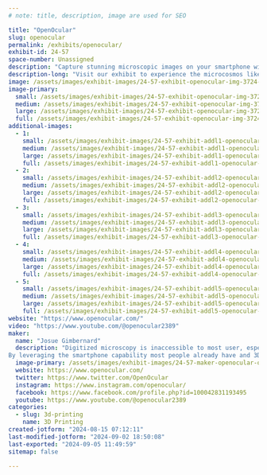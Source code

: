 ```yaml
---
# note: title, description, image are used for SEO

title: "OpenOcular"
slug: openocular
permalink: /exhibits/openocular/
exhibit-id: 24-57
space-number: Unassigned
description: "Capture stunning microscopic images on your smartphone with our 3D printable microscope adapter."
description-long: "Visit our exhibit to experience the microcosmos like never before with our fully 3D-printable microscope-to-smartphone adapter. At our exhibit, you'll have the unique opportunity to connect your own smartphone or use one of ours to explore and capture intricate details of the microscopic world. Our adapter is designed with the community in mind and is available for free download on our website. Whether you're an educator, student, or just curious about the unseen, OpenOcular’s innovative tools make the world of microscopy accessible to everyone. Discover how we’re bridging the gap between modern smartphone technology and the age-old wonders of microscopy, and join a growing community dedicated to exploring, documenting, and sharing the wonders of the microscopic world."
image: /assets/images/exhibit-images/24-57-exhibit-openocular-img-3724-large.JPG
image-primary: 
  small: /assets/images/exhibit-images/24-57-exhibit-openocular-img-3724-small.JPG
  medium: /assets/images/exhibit-images/24-57-exhibit-openocular-img-3724-medium.JPG
  large: /assets/images/exhibit-images/24-57-exhibit-openocular-img-3724-large.JPG
  full: /assets/images/exhibit-images/24-57-exhibit-openocular-img-3724-full.JPG
additional-images: 
  - 1:
    small: /assets/images/exhibit-images/24-57-exhibit-addl1-openocular-20210928-123923-edited1-small.jpg
    medium: /assets/images/exhibit-images/24-57-exhibit-addl1-openocular-20210928-123923-edited1-medium.jpg
    large: /assets/images/exhibit-images/24-57-exhibit-addl1-openocular-20210928-123923-edited1-large.jpg
    full: /assets/images/exhibit-images/24-57-exhibit-addl1-openocular-20210928-123923-edited1-full.jpg
  - 2:
    small: /assets/images/exhibit-images/24-57-exhibit-addl2-openocular-20240815-070009-small.jpg
    medium: /assets/images/exhibit-images/24-57-exhibit-addl2-openocular-20240815-070009-medium.jpg
    large: /assets/images/exhibit-images/24-57-exhibit-addl2-openocular-20240815-070009-large.jpg
    full: /assets/images/exhibit-images/24-57-exhibit-addl2-openocular-20240815-070009-full.jpg
  - 3:
    small: /assets/images/exhibit-images/24-57-exhibit-addl3-openocular-20240815-070036-small.jpg
    medium: /assets/images/exhibit-images/24-57-exhibit-addl3-openocular-20240815-070036-medium.jpg
    large: /assets/images/exhibit-images/24-57-exhibit-addl3-openocular-20240815-070036-large.jpg
    full: /assets/images/exhibit-images/24-57-exhibit-addl3-openocular-20240815-070036-full.jpg
  - 4:
    small: /assets/images/exhibit-images/24-57-exhibit-addl4-openocular-group-of-photos-small.png
    medium: /assets/images/exhibit-images/24-57-exhibit-addl4-openocular-group-of-photos-medium.png
    large: /assets/images/exhibit-images/24-57-exhibit-addl4-openocular-group-of-photos-large.png
    full: /assets/images/exhibit-images/24-57-exhibit-addl4-openocular-group-of-photos-full.png
  - 5:
    small: /assets/images/exhibit-images/24-57-exhibit-addl5-openocular-group-small.jpg
    medium: /assets/images/exhibit-images/24-57-exhibit-addl5-openocular-group-medium.jpg
    large: /assets/images/exhibit-images/24-57-exhibit-addl5-openocular-group-large.jpg
    full: /assets/images/exhibit-images/24-57-exhibit-addl5-openocular-group-full.jpg
website: "https://www.openocular.com/"
video: "https://www.youtube.com/@openocular2389"
maker: 
  name: "Josue Gimbernard"
  description: "Digitized microscopy is inaccessible to most user, especially in education. Having digital images is crucial for microscopy in order to communicate observation and engage in collaborations but microscope cameras are expensive, complicated, and out of reach to most users. 
By leveraging the smartphone capability most people already have and 3D printed designs, I've created a universal adapter that securely adapts the smartphone camera to the microscope or telescope eyepiece. Allowing anyone to capture their own discoveries onto their own device. "
  image-primary: /assets/images/exhibit-images/24-57-maker-openocular-openocular-medium.png
  website: https://www.openocular.com/
  twitter: https://www.twitter.com/OpenOcular
  instagram: https://www.instagram.com/openocular/
  facebook: https://www.facebook.com/profile.php?id=100042831193495
  youtube: https://www.youtube.com/@openocular2389
categories: 
  - slug: 3d-printing
    name: 3D Printing
created-jotform: "2024-08-15 07:12:11"
last-modified-jotform: "2024-09-02 18:50:08"
last-exported: "2024-09-05 11:49:59"
sitemap: false

---
```


